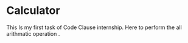 # Calculator
This Is my first task of Code Clause  internship.
Here to perform the all arithmatic operation .
